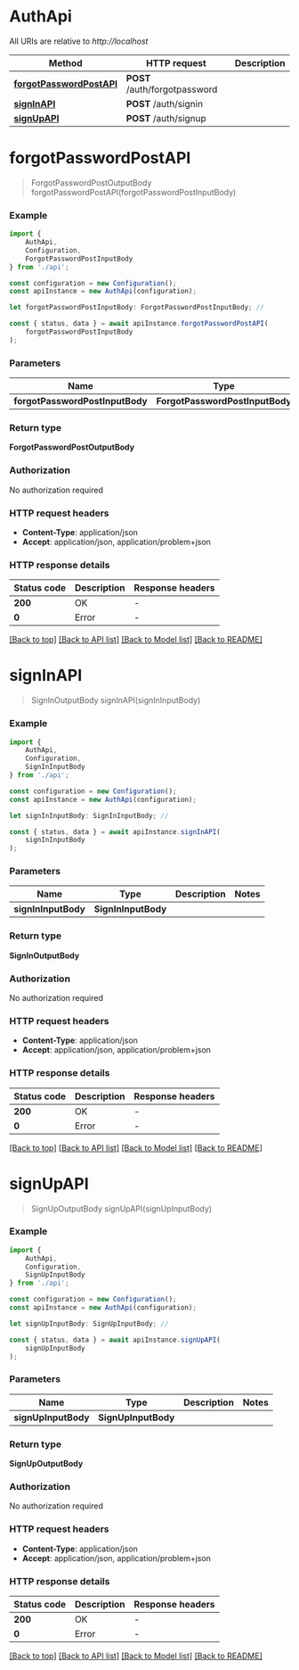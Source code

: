 # AuthApi

All URIs are relative to *http://localhost*

|Method | HTTP request | Description|
|------------- | ------------- | -------------|
|[**forgotPasswordPostAPI**](#forgotpasswordpostapi) | **POST** /auth/forgotpassword | |
|[**signInAPI**](#signinapi) | **POST** /auth/signin | |
|[**signUpAPI**](#signupapi) | **POST** /auth/signup | |

# **forgotPasswordPostAPI**
> ForgotPasswordPostOutputBody forgotPasswordPostAPI(forgotPasswordPostInputBody)


### Example

```typescript
import {
    AuthApi,
    Configuration,
    ForgotPasswordPostInputBody
} from './api';

const configuration = new Configuration();
const apiInstance = new AuthApi(configuration);

let forgotPasswordPostInputBody: ForgotPasswordPostInputBody; //

const { status, data } = await apiInstance.forgotPasswordPostAPI(
    forgotPasswordPostInputBody
);
```

### Parameters

|Name | Type | Description  | Notes|
|------------- | ------------- | ------------- | -------------|
| **forgotPasswordPostInputBody** | **ForgotPasswordPostInputBody**|  | |


### Return type

**ForgotPasswordPostOutputBody**

### Authorization

No authorization required

### HTTP request headers

 - **Content-Type**: application/json
 - **Accept**: application/json, application/problem+json


### HTTP response details
| Status code | Description | Response headers |
|-------------|-------------|------------------|
|**200** | OK |  -  |
|**0** | Error |  -  |

[[Back to top]](#) [[Back to API list]](../README.md#documentation-for-api-endpoints) [[Back to Model list]](../README.md#documentation-for-models) [[Back to README]](../README.md)

# **signInAPI**
> SignInOutputBody signInAPI(signInInputBody)


### Example

```typescript
import {
    AuthApi,
    Configuration,
    SignInInputBody
} from './api';

const configuration = new Configuration();
const apiInstance = new AuthApi(configuration);

let signInInputBody: SignInInputBody; //

const { status, data } = await apiInstance.signInAPI(
    signInInputBody
);
```

### Parameters

|Name | Type | Description  | Notes|
|------------- | ------------- | ------------- | -------------|
| **signInInputBody** | **SignInInputBody**|  | |


### Return type

**SignInOutputBody**

### Authorization

No authorization required

### HTTP request headers

 - **Content-Type**: application/json
 - **Accept**: application/json, application/problem+json


### HTTP response details
| Status code | Description | Response headers |
|-------------|-------------|------------------|
|**200** | OK |  -  |
|**0** | Error |  -  |

[[Back to top]](#) [[Back to API list]](../README.md#documentation-for-api-endpoints) [[Back to Model list]](../README.md#documentation-for-models) [[Back to README]](../README.md)

# **signUpAPI**
> SignUpOutputBody signUpAPI(signUpInputBody)


### Example

```typescript
import {
    AuthApi,
    Configuration,
    SignUpInputBody
} from './api';

const configuration = new Configuration();
const apiInstance = new AuthApi(configuration);

let signUpInputBody: SignUpInputBody; //

const { status, data } = await apiInstance.signUpAPI(
    signUpInputBody
);
```

### Parameters

|Name | Type | Description  | Notes|
|------------- | ------------- | ------------- | -------------|
| **signUpInputBody** | **SignUpInputBody**|  | |


### Return type

**SignUpOutputBody**

### Authorization

No authorization required

### HTTP request headers

 - **Content-Type**: application/json
 - **Accept**: application/json, application/problem+json


### HTTP response details
| Status code | Description | Response headers |
|-------------|-------------|------------------|
|**200** | OK |  -  |
|**0** | Error |  -  |

[[Back to top]](#) [[Back to API list]](../README.md#documentation-for-api-endpoints) [[Back to Model list]](../README.md#documentation-for-models) [[Back to README]](../README.md)

